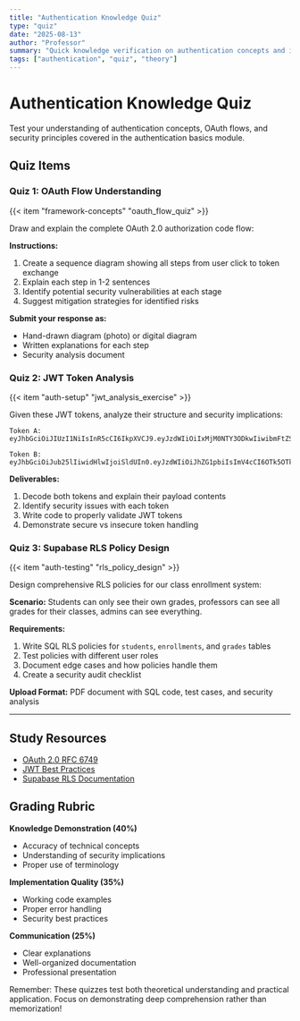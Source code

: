 ```yaml
---
title: "Authentication Knowledge Quiz"
type: "quiz"
date: "2025-08-13"
author: "Professor"
summary: "Quick knowledge verification on authentication concepts and implementation"
tags: ["authentication", "quiz", "theory"]
---
```


# Authentication Knowledge Quiz

Test your understanding of authentication concepts, OAuth flows, and security principles covered in the authentication basics module.

## Quiz Items

<!-- Items now display in-place where defined -->

### Quiz 1: OAuth Flow Understanding


{{< item "framework-concepts" "oauth_flow_quiz" >}}


Draw and explain the complete OAuth 2.0 authorization code flow:

**Instructions:**
1. Create a sequence diagram showing all steps from user click to token exchange
2. Explain each step in 1-2 sentences
3. Identify potential security vulnerabilities at each stage
4. Suggest mitigation strategies for identified risks

**Submit your response as:**
- Hand-drawn diagram (photo) or digital diagram
- Written explanations for each step
- Security analysis document

### Quiz 2: JWT Token Analysis


{{< item "auth-setup" "jwt_analysis_exercise" >}}


Given these JWT tokens, analyze their structure and security implications:

```
Token A: eyJhbGciOiJIUzI1NiIsInR5cCI6IkpXVCJ9.eyJzdWIiOiIxMjM0NTY3ODkwIiwibmFtZSI6IkpvaG4gRG9lIiwiaWF0IjoxNTE2MjM5MDIyfQ.SflKxwRJSMeKKF2QT4fwpMeJf36POk6yJV_adQssw5c

Token B: eyJhbGciOiJub25lIiwidHlwIjoiSldUIn0.eyJzdWIiOiJhZG1pbiIsImV4cCI6OTk5OTk5OTk5OX0.
```

**Deliverables:**
1. Decode both tokens and explain their payload contents
2. Identify security issues with each token
3. Write code to properly validate JWT tokens
4. Demonstrate secure vs insecure token handling

### Quiz 3: Supabase RLS Policy Design


{{< item "auth-testing" "rls_policy_design" >}}


Design comprehensive RLS policies for our class enrollment system:

**Scenario:** Students can only see their own grades, professors can see all grades for their classes, admins can see everything.

**Requirements:**
1. Write SQL RLS policies for `students`, `enrollments`, and `grades` tables
2. Test policies with different user roles
3. Document edge cases and how policies handle them
4. Create a security audit checklist

**Upload Format:** PDF document with SQL code, test cases, and security analysis

---

## Study Resources

- [OAuth 2.0 RFC 6749](https://tools.ietf.org/html/rfc6749)
- [JWT Best Practices](https://tools.ietf.org/html/rfc8725)
- [Supabase RLS Documentation](https://supabase.com/docs/guides/auth/row-level-security)

## Grading Rubric

**Knowledge Demonstration (40%)**
- Accuracy of technical concepts
- Understanding of security implications
- Proper use of terminology

**Implementation Quality (35%)**
- Working code examples
- Proper error handling
- Security best practices

**Communication (25%)**
- Clear explanations
- Well-organized documentation
- Professional presentation

Remember: These quizzes test both theoretical understanding and practical application. Focus on demonstrating deep comprehension rather than memorization!